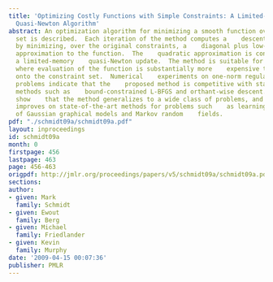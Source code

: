 ```yaml
---
title: 'Optimizing Costly Functions with Simple Constraints: A Limited-Memory Projected
  Quasi-Newton Algorithm'
abstract: An optimization algorithm for minimizing a smooth function over a    convex
  set is described.  Each iteration of the method computes a    descent direction
  by minimizing, over the original constraints, a    diagonal plus low-rank quadratic
  approximation to the function.  The    quadratic approximation is constructed using
  a limited-memory    quasi-Newton update.  The method is suitable for large-scale    problems
  where evaluation of the function is substantially more    expensive than projection
  onto the constraint set.  Numerical    experiments on one-norm regularized test
  problems indicate that the    proposed method is competitive with state-of-the-art
  methods such as    bound-constrained L-BFGS and orthant-wise descent. We further
  show    that the method generalizes to a wide class of problems, and     substantially
  improves on state-of-the-art methods for problems such    as learning the structure
  of Gaussian graphical models and Markov random    fields.
pdf: "./schmidt09a/schmidt09a.pdf"
layout: inproceedings
id: schmidt09a
month: 0
firstpage: 456
lastpage: 463
page: 456-463
origpdf: http://jmlr.org/proceedings/papers/v5/schmidt09a/schmidt09a.pdf
sections: 
author:
- given: Mark
  family: Schmidt
- given: Ewout
  family: Berg
- given: Michael
  family: Friedlander
- given: Kevin
  family: Murphy
date: '2009-04-15 00:07:36'
publisher: PMLR
---
```

